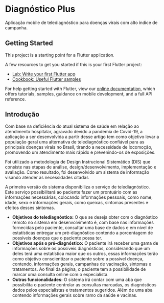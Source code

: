 # Diagnóstico Plus

Aplicação mobile de telediagnóstico para doenças virais com alto índice de campanha.

## Getting Started

This project is a starting point for a Flutter application.

A few resources to get you started if this is your first Flutter project:

- [Lab: Write your first Flutter app](https://flutter.dev/docs/get-started/codelab)
- [Cookbook: Useful Flutter samples](https://flutter.dev/docs/cookbook)

For help getting started with Flutter, view our
[online documentation](https://flutter.dev/docs), which offers tutorials,
samples, guidance on mobile development, and a full API reference.

## Introdução

Com base na deficiência do atual sistema de saúde em relação ao atendimento hospitalar, agravado devido a pandemia de Covid-19, a aplicação a ser desenvolvida a partir desse artigo tem como objetivo levar a população geral uma alternativa de telediagnóstico confiável para as principais doenças virais no Brasil, tirando a necessidade de locomoção, promovendo um atendimento mais rápido e prevenindo-os de exposições. 

Foi utilizado a metodologia de Design Instrucional Sistemático (DIS) que consiste nas etapas de análise, design/desenvolvimento, implementação e avaliação. Como resultado, foi desenvolvido um sistema de informação visando atender as necessidades citadas

A primeira versão do sistema disponibiliza o serviço de telediagnóstico. Este serviço possibilitará ao paciente fazer um prontuário com as informações necessárias, colocando informações pessoais, como nome, idade, sexo e informações gerais, como queixas, sintomas presentes e efeitos desses sintomas.

* <b>Objetivos do telediagnóstico:</b> O que se deseja obter com o diagnóstico remoto no sistema em desenvolvimento é, com base nas informações fornecidas pelo paciente, consultar uma      base de dados e em nível de estatísticas entregar um pré-diagnóstico contendo a porcentagem de possíveis doenças que o paciente possa ter.
* <b>Objetivos após o pré-diagnóstico:</b> O paciente irá receber uma gama de informações sobre os possíveis diagnósticos, considerando que um deles terá uma estatística maior que os outros, essas informações terão como objetivo conscientizar o paciente sobre a possível doença, contendo, informações gerais, campanhas de vacinação, sintomas e tratamentos. Ao final da página, o paciente tem a possibilidade de marcar uma consulta online com o especialista.
* <b>Outras funcionalidades:</b> O sistema irá contar com uma aba que possibilita o paciente controlar as consultas marcadas, os diagnósticos dados pelos especialistas e tratamentos sugeridos. Além de uma aba contendo informações gerais sobre ramo da saúde e vacinas.

